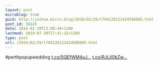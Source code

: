 ```yaml
---
layout: post
microblog: true
guid: http://joshua.micro.blog/2016/02/29/t704126121424588805.html
post_id: 36143
date: 2016-02-29T13:08:44+1100
lastmod: 2019-07-30T17:41:25+1100
type: post
url: /2016/02/29/t704126121424588805.html
---
```

#perthpopupwedding [t.co/5QEfWM4uJ...](https://t.co/5QEfWM4uJH) [t.co/RJLjI0bZw...](https://t.co/RJLjI0bZwx)
